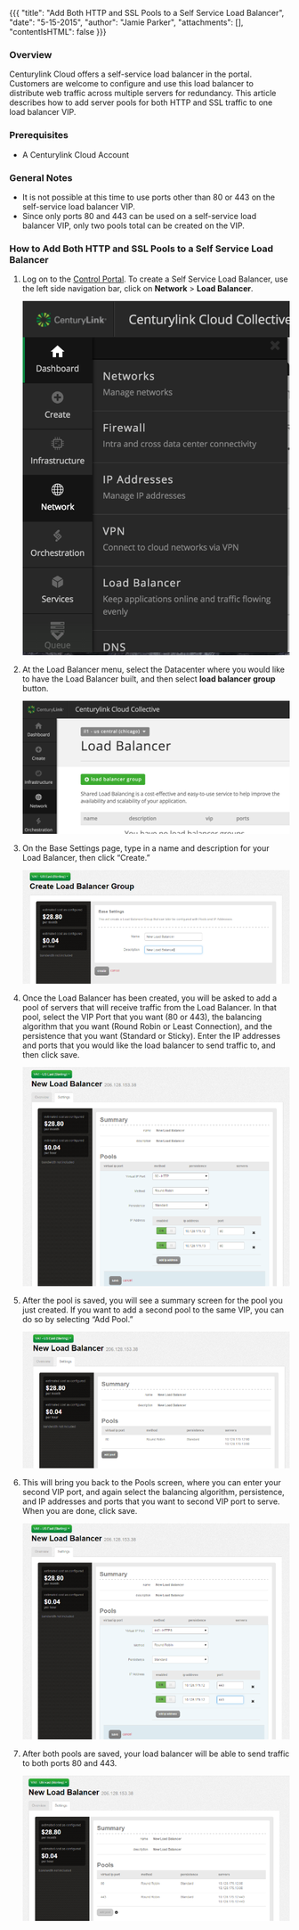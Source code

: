 {{{
  "title": "Add Both HTTP and SSL Pools to a Self Service Load Balancer",
  "date": "5-15-2015",
  "author": "Jamie Parker",
  "attachments": [],
  "contentIsHTML": false
}}}

### Overview

Centurylink Cloud offers a self-service load balancer in the portal.  Customers are welcome to configure and use this load balancer to distribute web traffic across multiple servers for redundancy.  This article describes how to add server pools for both HTTP and SSL traffic to one load balancer VIP.

### Prerequisites

* A Centurylink Cloud Account

### General Notes

* It is not possible at this time to use ports other than 80 or 443 on the self-service load balancer VIP.
* Since only ports 80 and 443 can be used on a self-service load balancer VIP, only two pools total can be created on the VIP.

### How to Add Both HTTP and SSL Pools to a Self Service Load Balancer

1. Log on to the [Control Portal](https://control.ctl.io/). To create a Self Service Load Balancer, use the left side navigation bar, click on **Network** > **Load Balancer**.

    ![Dropdown menu showing the Load Balancer option](../../images/loadbalancer.png)

2. At the Load Balancer menu, select the Datacenter where you would like to have the Load Balancer built, and then select **load balancer group** button.

    ![Creating a load balancer group](../../images/lbgroup.png)

3. On the Base Settings page, type in a name and description for your Load Balancer, then click “Create.”

    ![Give name and description for the load balancer](../../images/new-load-balancer-name.png)

4. Once the Load Balancer has been created, you will be asked to add a pool of servers that will receive traffic from the Load Balancer.  In that pool, select the VIP Port that you want (80 or 443), the balancing algorithm that you want (Round Robin or Least Connection), and the persistence that you want (Standard or Sticky).  Enter the IP addresses and ports that you would like the load balancer to send traffic to, and then click save.

    ![Pool options for load balancer](../../images/add-pools-to-load-balancer.png)

5. After the pool is saved, you will see a summary screen for the pool you just created.  If you want to add a second pool to the same VIP, you can do so by selecting “Add Pool.”

    ![Summary screen with the load balancer VIP and one pool configured](../../images/load-balancer-one-pool-summary.png)

6. This will bring you back to the Pools screen, where you can enter your second VIP port, and again select the balancing algorithm, persistence, and IP addresses and ports that you want to second VIP port to serve.  When you are done, click save.

    ![Options for the load balancer's second pool](../../images/add-second-pool-to-load-balancer.png)

7. After both pools are saved, your load balancer will be able to send traffic to both ports 80 and 443.

    ![Summary screen for the load balancer with two pools configured](../../images/load-balancer-summary-with-two-pools.png)
